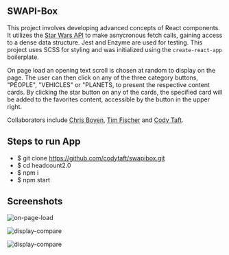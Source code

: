 ## SWAPI-Box

This project involves developing advanced concepts of React components. It utilizes the [Star Wars API](https://swapi.co/documentation "Star Wars API") to make asnycronous fetch calls, gaining access to a dense data structure. Jest and Enzyme are used for testing. This project uses SCSS for styling and was initialized using the `create-react-app` boilerplate. 

On page load an opening text scroll is chosen at random to display on the page. The user can then click on any of the three category buttons, "PEOPLE", "VEHICLES" or "PLANETS, to present the respective content cards. By clicking the star button on any of the cards, the specified card will be added to the favorites content, accessible by the button in the upper right.

Collaborators include [Chris Boyen](https://github.com/chrisboylen "Chris Boyen"), [Tim Fischer](https://github.com/TFisch "Tim Fischer") and [Cody Taft](https://github.com/codytaft "Cody Taft").

## Steps to run App

* $ git clone https://github.com/codytaft/swapibox.git
* $ cd headcount2.0
* $ npm i
* $ npm start

## Screenshots

![on-page-load](src/images/screens1.png)  

![display-compare](src/images/screens2.png)  

![display-compare](src/images/screens3.png)  



